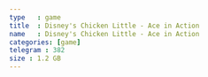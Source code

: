 ```yaml
---
type   : game
title  : Disney's Chicken Little - Ace in Action
name   : Disney's Chicken Little - Ace in Action
categories: [game]
telegram : 382
size : 1.2 GB
---
```



